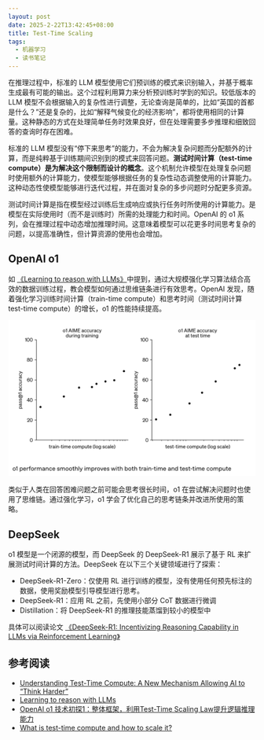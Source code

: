 ```yaml
---
layout: post
date: 2025-2-22T13:42:45+08:00
title: Test-Time Scaling
tags: 
  - 机器学习
  - 读书笔记
---
```


<head>
    <script src="https://cdn.mathjax.org/mathjax/latest/MathJax.js?config=TeX-AMS-MML_HTMLorMML" type="text/javascript"></script>
    <script type="text/x-mathjax-config">
        MathJax.Hub.Config({
            tex2jax: {
            skipTags: ['script', 'noscript', 'style', 'textarea', 'pre'],
            inlineMath: [['$','$']]
            }
        });
    </script>
</head>

在推理过程中，标准的 LLM 模型使用它们预训练的模式来识别输入，并基于概率生成最有可能的输出。这个过程利用算力来分析预训练时学到的知识。较低版本的 LLM 模型不会根据输入的复杂性进行调整，无论查询是简单的，比如“英国的首都是什么？”还是复杂的，比如“解释气候变化的经济影响”，都将使用相同的计算量。这种静态的方式在处理简单任务时效果良好，但在处理需要多步推理和细致回答的查询时存在困难。

标准的 LLM 模型没有“停下来思考”的能力，不会为解决复杂问题而分配额外的计算，而是纯粹基于训练期间识别到的模式来回答问题。**测试时间计算（test-time compute）是为解决这个限制而设计的概念**。这个机制允许模型在处理复杂问题时使用额外的计算能力，使模型能够根据任务的复杂性动态调整使用的计算能力。这种动态性使模型能够进行迭代过程，并在面对复杂的多步问题时分配更多资源。

测试时间计算是指在模型经过训练后生成响应或执行任务时所使用的计算能力。是模型在实际使用时（而不是训练时）所需的处理能力和时间。OpenAI 的 o1 系列，会在推理过程中动态增加推理时间。这意味着模型可以花更多时间思考复杂的问题，以提高准确性，但计算资源的使用也会增加。

## OpenAI o1

如 [《Learning to reason with LLMs》](https://openai.com/index/learning-to-reason-with-llms/)中提到，通过大规模强化学习算法结合高效的数据训练过程，教会模型如何通过思维链条进行有效思考。OpenAI 发现，随着强化学习训练时间计算（train-time compute）和思考时间（测试时间计算 test-time compute）的增长，o1 的性能持续提高。

<img src="/assets/images/test-time-scaling/illustration-1.png" width="600" alt=""/>

类似于人类在回答困难问题之前可能会思考很长时间，o1 在尝试解决问题时也使用了思维链。通过强化学习，o1 学会了优化自己的思考链条并改进所使用的策略。

## DeepSeek
o1 模型是一个闭源的模型，而 DeepSeek 的 DeepSeek-R1 展示了基于 RL 来扩展测试时间计算的方法。DeepSeek 在以下三个关键领域进行了探索：

* DeepSeek-R1-Zero：仅使用 RL 进行训练的模型，没有使用任何预先标注的数据，使用奖励模型引导模型进行思考。
* DeepSeek-R1：应用 RL 之前，先使用小部分 CoT 数据进行微调
* Distillation：将 DeepSeek-R1 的推理技能蒸馏到较小的模型中

具体可以阅读论文 [《DeepSeek-R1: Incentivizing Reasoning Capability in LLMs via Reinforcement Learning》](https://arxiv.org/pdf/2501.12948)

## 参考阅读
* [Understanding Test-Time Compute: A New Mechanism Allowing AI to “Think Harder”](https://medium.com/@rendysatriadalimunthe/understanding-test-time-compute-a-new-mechanism-allowing-ai-to-think-harder-19e017abc540)
* [Learning to reason with LLMs](https://openai.com/index/learning-to-reason-with-llms/)
* [OpenAI o1 技术初探1：整体框架，利用Test-Time Scaling Law提升逻辑推理能力](https://zhuanlan.zhihu.com/p/773907223)
* [What is test-time compute and how to scale it?](https://huggingface.co/blog/Kseniase/testtimecompute)